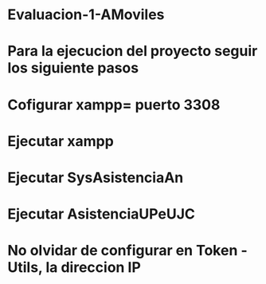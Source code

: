# Evaluacion-1-AMoviles

# Para la ejecucion del proyecto seguir los siguiente pasos

# Cofigurar xampp= puerto 3308
# Ejecutar xampp
# Ejecutar SysAsistenciaAn 
# Ejecutar AsistenciaUPeUJC
# No olvidar de configurar en Token - Utils, la direccion IP


